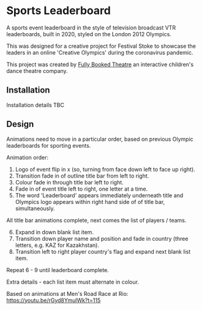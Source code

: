 # Sports Leaderboard

A sports event leaderboard in the style of television broadcast VTR leaderboards, built in 2020, styled on the London 2012 Olympics.

This was designed for a creative project for Festival Stoke to showcase the leaders in an online 'Creative Olympics' during the coronavirus pandemic.

This project was created by <a href="www.fullybookedtheatre.com">Fully Booked Theatre</a> an interactive children's dance theatre company.

## Installation

Installation details TBC


## Design

Animations need to move in a particular order, based on previous Olympic leaderboards for sporting events.

Animation order:

1. Logo of event flip in x (so, turning from face down left to face up right).
2. Transition fade in of outline title bar from left to right. 
3. Colour fade in through title bar left to right. 
4. Fade in of event title left to right, one letter at a time.
5. The word 'Leaderboard' appears immediately underneath title and Olympics logo appears within right hand side of of title bar, simultaneously.

All title bar animations complete, next comes the list of players / teams.

6. Expand in down blank list item.
7. Transition down player name and position and fade in country (three letters, e.g. KAZ for Kazakhstan).
9. Transition left to right player country's flag and expand next blank list item.

Repeat 6 - 9 until leaderboard complete.

Extra details - each list item must alternate in colour.

Based on animations at Men's Road Race at Rio: 
https://youtu.be/rGyd8YmulWk?t=115






